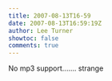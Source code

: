 ```yaml
---
title: 2007-08-13T16-59
date: 2007-08-13T16:59:19Z
author: Lee Turner
showtoc: false
comments: true
---
```


No mp3 support....... strange

